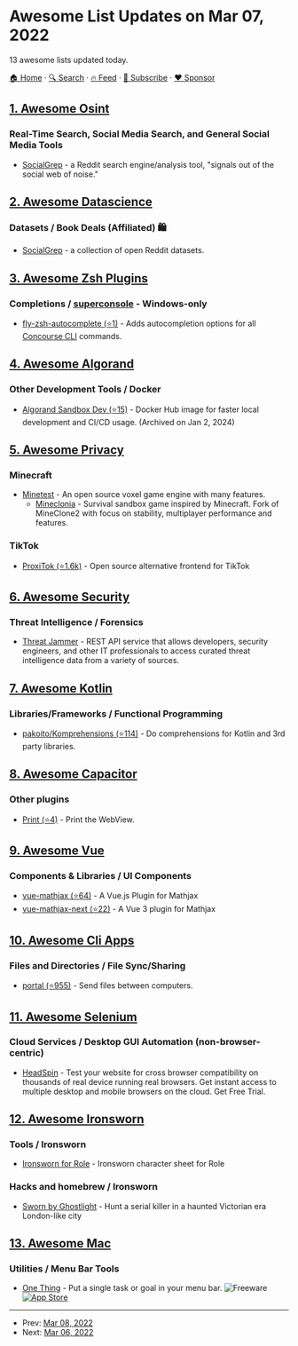 # Awesome List Updates on Mar 07, 2022

13 awesome lists updated today.

[🏠 Home](/README.md) · [🔍 Search](https://www.trackawesomelist.com/search/) · [🔥 Feed](https://www.trackawesomelist.com/rss.xml) · [📮 Subscribe](https://trackawesomelist.us17.list-manage.com/subscribe?u=d2f0117aa829c83a63ec63c2f&id=36a103854c) · [❤️  Sponsor](https://github.com/sponsors/theowenyoung)



## [1. Awesome Osint](/content/jivoi/awesome-osint/README.md)

### Real-Time Search, Social Media Search, and General Social Media Tools

*   [SocialGrep](https://socialgrep.com) - a Reddit search engine/analysis tool, "signals out of the social web of noise."

## [2. Awesome Datascience](/content/academic/awesome-datascience/README.md)

### Datasets / Book Deals (Affiliated) 🛍

*   [SocialGrep](https://socialgrep.com/datasets) - a collection of open Reddit datasets.

## [3. Awesome Zsh Plugins](/content/unixorn/awesome-zsh-plugins/README.md)

### Completions / [superconsole](https://github.com/alexchmykhalo/superconsole) - Windows-only

*   [fly-zsh-autocomplete (⭐1)](https://github.com/Sbodiu-pivotal/fly-zsh-autocomplete-plugin) - Adds autocompletion options for all [Concourse CLI](https://concourse-ci.org/fly.html) commands.

## [4. Awesome Algorand](/content/aorumbayev/awesome-algorand/README.md)

### Other Development Tools / Docker

*   [Algorand Sandbox Dev (⭐15)](https://github.com/MakerXStudio/algorand-sandbox-dev) - Docker Hub image for faster local development and CI/CD usage. (Archived on Jan 2, 2024)

## [5. Awesome Privacy](/content/pluja/awesome-privacy/README.md)

### Minecraft

*   [Minetest](https://www.minetest.net/) - An open source voxel game engine with many features.
    *   [Mineclonia](https://content.minetest.net/packages/ryvnf/mineclonia/) - Survival sandbox game inspired by Minecraft. Fork of MineClone2 with focus on stability, multiplayer performance and features.

### TikTok

*   [ProxiTok (⭐1.6k)](https://github.com/pablouser1/ProxiTok) - Open source alternative frontend for TikTok

## [6. Awesome Security](/content/sbilly/awesome-security/README.md)

### Threat Intelligence / Forensics

*   [Threat Jammer](https://threatjammer.com) - REST API service that allows developers, security engineers, and other IT professionals to access curated threat intelligence data from a variety of sources.

## [7. Awesome Kotlin](/content/KotlinBy/awesome-kotlin/README.md)

### Libraries/Frameworks / Functional Programming

*   [pakoito/Komprehensions (⭐114)](https://github.com/pakoito/Komprehensions) - Do comprehensions for Kotlin and 3rd party libraries.

## [8. Awesome Capacitor](/content/riderx/awesome-capacitor/README.md)

### Other plugins

*   [Print (⭐4)](https://github.com/leoruhland/capacitor-print) - Print the WebView.

## [9. Awesome Vue](/content/vuejs/awesome-vue/README.md)

### Components & Libraries / UI Components

*   [vue-mathjax (⭐64)](https://github.com/justforuse/vue-mathjax) - A Vue.js Plugin for Mathjax
*   [vue-mathjax-next (⭐22)](https://github.com/justforuse/vue-mathjax-next) - A Vue 3 plugin for Mathjax

## [10. Awesome Cli Apps](/content/agarrharr/awesome-cli-apps/README.md)

### Files and Directories / File Sync/Sharing

*   [portal (⭐955)](https://github.com/ZinoKader/portal) - Send files between computers.

## [11. Awesome Selenium](/content/christian-bromann/awesome-selenium/README.md)

### Cloud Services / Desktop GUI Automation (non-browser-centric)

*   [HeadSpin](https://www.headspin.io/) - Test your website for cross browser compatibility on thousands of real device running real browsers. Get instant access to multiple desktop and mobile browsers on the cloud. Get Free Trial.

## [12. Awesome Ironsworn](/content/Billiam/awesome-ironsworn/README.md)

### Tools / Ironsworn

*   [Ironsworn for Role](https://app.playrole.com/sheet-templates/bbc0c65a-ironsworn-starforged/save) - Ironsworn character sheet for Role

### Hacks and homebrew / Ironsworn

*   [Sworn by Ghostlight](https://yuigaron.itch.io/sworn-by-ghostlight) - Hunt a serial killer in a haunted Victorian era London-like city

## [13. Awesome Mac](/content/jaywcjlove/awesome-mac/README.md)

### Utilities / Menu Bar Tools

*   [One Thing](https://sindresorhus.com/one-thing) - Put a single task or goal in your menu bar. ![Freeware](https://jaywcjlove.github.io/sb/ico/min-free.svg "Freeware") [![App Store](https://jaywcjlove.github.io/sb/ico/min-app-store.svg "App Store Software")](https://apps.apple.com/app/id1604176982)

---

- Prev: [Mar 08, 2022](/content/2022/03/08/README.md)
- Next: [Mar 06, 2022](/content/2022/03/06/README.md)
